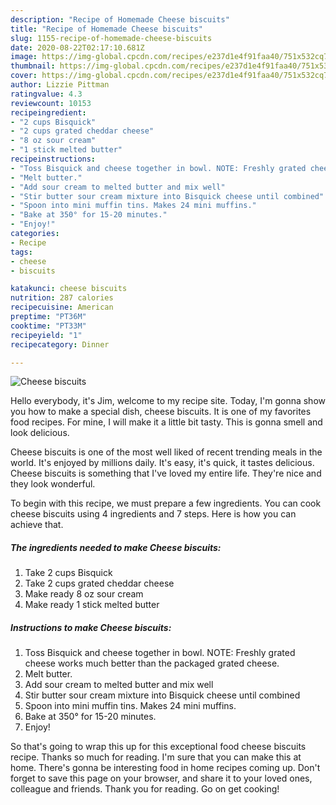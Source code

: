 ```yaml
---
description: "Recipe of Homemade Cheese biscuits"
title: "Recipe of Homemade Cheese biscuits"
slug: 1155-recipe-of-homemade-cheese-biscuits
date: 2020-08-22T02:17:10.681Z
image: https://img-global.cpcdn.com/recipes/e237d1e4f91faa40/751x532cq70/cheese-biscuits-recipe-main-photo.jpg
thumbnail: https://img-global.cpcdn.com/recipes/e237d1e4f91faa40/751x532cq70/cheese-biscuits-recipe-main-photo.jpg
cover: https://img-global.cpcdn.com/recipes/e237d1e4f91faa40/751x532cq70/cheese-biscuits-recipe-main-photo.jpg
author: Lizzie Pittman
ratingvalue: 4.3
reviewcount: 10153
recipeingredient:
- "2 cups Bisquick"
- "2 cups grated cheddar cheese"
- "8 oz sour cream"
- "1 stick melted butter"
recipeinstructions:
- "Toss Bisquick and cheese together in bowl. NOTE: Freshly grated cheese works much better than the packaged grated cheese."
- "Melt butter."
- "Add sour cream to melted butter and mix well"
- "Stir butter sour cream mixture into Bisquick cheese until combined"
- "Spoon into mini muffin tins. Makes 24 mini muffins."
- "Bake at 350° for 15-20 minutes."
- "Enjoy!"
categories:
- Recipe
tags:
- cheese
- biscuits

katakunci: cheese biscuits 
nutrition: 287 calories
recipecuisine: American
preptime: "PT36M"
cooktime: "PT33M"
recipeyield: "1"
recipecategory: Dinner

---
```



![Cheese biscuits](https://img-global.cpcdn.com/recipes/e237d1e4f91faa40/751x532cq70/cheese-biscuits-recipe-main-photo.jpg)

Hello everybody, it's Jim, welcome to my recipe site. Today, I'm gonna show you how to make a special dish, cheese biscuits. It is one of my favorites food recipes. For mine, I will make it a little bit tasty. This is gonna smell and look delicious.

Cheese biscuits is one of the most well liked of recent trending meals in the world. It's enjoyed by millions daily. It's easy, it's quick, it tastes delicious. Cheese biscuits is something that I've loved my entire life. They're nice and they look wonderful.




To begin with this recipe, we must prepare a few ingredients. You can cook cheese biscuits using 4 ingredients and 7 steps. Here is how you can achieve that.

<!--inarticleads1-->

##### The ingredients needed to make Cheese biscuits:

1. Take 2 cups Bisquick
1. Take 2 cups grated cheddar cheese
1. Make ready 8 oz sour cream
1. Make ready 1 stick melted butter




<!--inarticleads2-->

##### Instructions to make Cheese biscuits:

1. Toss Bisquick and cheese together in bowl. NOTE: Freshly grated cheese works much better than the packaged grated cheese.
1. Melt butter.
1. Add sour cream to melted butter and mix well
1. Stir butter sour cream mixture into Bisquick cheese until combined
1. Spoon into mini muffin tins. Makes 24 mini muffins.
1. Bake at 350° for 15-20 minutes.
1. Enjoy!




So that's going to wrap this up for this exceptional food cheese biscuits recipe. Thanks so much for reading. I'm sure that you can make this at home. There's gonna be interesting food in home recipes coming up. Don't forget to save this page on your browser, and share it to your loved ones, colleague and friends. Thank you for reading. Go on get cooking!
